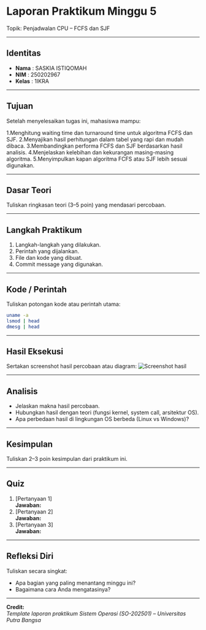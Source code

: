 
# Laporan Praktikum Minggu 5
Topik: Penjadwalan CPU – FCFS dan SJF

---

## Identitas
- **Nama**  : SASKIA ISTIQOMAH 
- **NIM**   : 250202967
- **Kelas** : 1IKRA

---

## Tujuan
Setelah menyelesaikan tugas ini, mahasiswa mampu:

1.Menghitung waiting time dan turnaround time untuk algoritma FCFS dan SJF.
2.Menyajikan hasil perhitungan dalam tabel yang rapi dan mudah dibaca.
3.Membandingkan performa FCFS dan SJF berdasarkan hasil analisis.
4.Menjelaskan kelebihan dan kekurangan masing-masing algoritma.
5.Menyimpulkan kapan algoritma FCFS atau SJF lebih sesuai digunakan.

---

## Dasar Teori
Tuliskan ringkasan teori (3–5 poin) yang mendasari percobaan.

---

## Langkah Praktikum
1. Langkah-langkah yang dilakukan.  
2. Perintah yang dijalankan.  
3. File dan kode yang dibuat.  
4. Commit message yang digunakan.

---

## Kode / Perintah
Tuliskan potongan kode atau perintah utama:
```bash
uname -a
lsmod | head
dmesg | head
```

---

## Hasil Eksekusi
Sertakan screenshot hasil percobaan atau diagram:
![Screenshot hasil](screenshots/example.png)

---

## Analisis
- Jelaskan makna hasil percobaan.  
- Hubungkan hasil dengan teori (fungsi kernel, system call, arsitektur OS).  
- Apa perbedaan hasil di lingkungan OS berbeda (Linux vs Windows)?  

---

## Kesimpulan
Tuliskan 2–3 poin kesimpulan dari praktikum ini.

---

## Quiz
1. [Pertanyaan 1]  
   **Jawaban:**  
2. [Pertanyaan 2]  
   **Jawaban:**  
3. [Pertanyaan 3]  
   **Jawaban:**  

---

## Refleksi Diri
Tuliskan secara singkat:
- Apa bagian yang paling menantang minggu ini?  
- Bagaimana cara Anda mengatasinya?  

---

**Credit:**  
_Template laporan praktikum Sistem Operasi (SO-202501) – Universitas Putra Bangsa_
